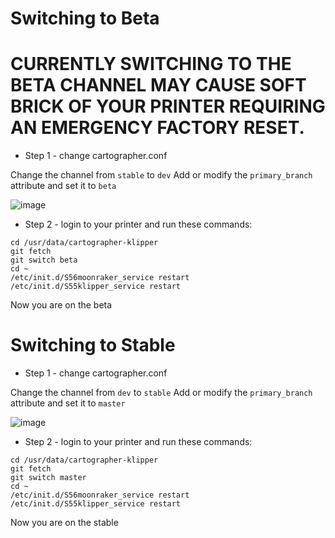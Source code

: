 # Switching to Beta

# CURRENTLY SWITCHING TO THE BETA CHANNEL MAY CAUSE SOFT BRICK OF YOUR PRINTER REQUIRING AN EMERGENCY FACTORY RESET.

- Step 1 - change cartographer.conf

Change the channel from `stable` to `dev`
Add or modify the `primary_branch` attribute and set it to `beta`

![image](https://github.com/user-attachments/assets/ecc374f2-5360-424d-a0b0-4221f98f236e)

- Step 2 - login to your printer and run these commands:

```
cd /usr/data/cartographer-klipper
git fetch
git switch beta
cd ~
/etc/init.d/S56moonraker_service restart
/etc/init.d/S55klipper_service restart
```

Now you are on the beta

# Switching to Stable

- Step 1 - change cartographer.conf

Change the channel from `dev` to `stable`
Add or modify the `primary_branch` attribute and set it to `master`

![image](https://github.com/user-attachments/assets/93d83c70-d992-4ef1-bb57-497684cd96db)

- Step 2 - login to your printer and run these commands:

```
cd /usr/data/cartographer-klipper
git fetch
git switch master
cd ~
/etc/init.d/S56moonraker_service restart
/etc/init.d/S55klipper_service restart
```

Now you are on the stable
